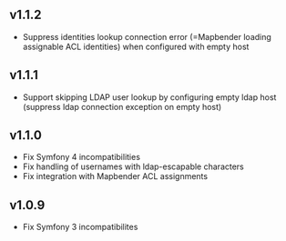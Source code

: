 ## v1.1.2
* Suppress identities lookup connection error (=Mapbender loading assignable ACL identities) when configured with empty host

## v1.1.1
* Support skipping LDAP user lookup by configuring empty ldap host (suppress ldap connection exception on empty host)

## v1.1.0
* Fix Symfony 4 incompatibilities
* Fix handling of usernames with ldap-escapable characters
* Fix integration with Mapbender ACL assignments

## v1.0.9
* Fix Symfony 3 incompatibilites

